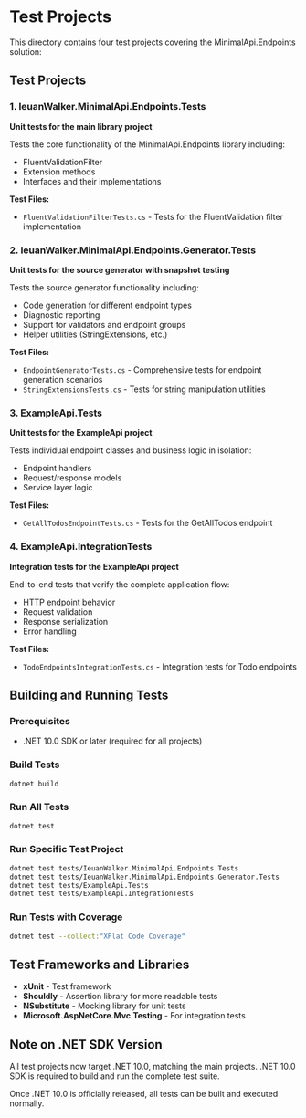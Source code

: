 # Test Projects

This directory contains four test projects covering the MinimalApi.Endpoints solution:

## Test Projects

### 1. IeuanWalker.MinimalApi.Endpoints.Tests
**Unit tests for the main library project**

Tests the core functionality of the MinimalApi.Endpoints library including:
- FluentValidationFilter
- Extension methods
- Interfaces and their implementations

**Test Files:**
- `FluentValidationFilterTests.cs` - Tests for the FluentValidation filter implementation

### 2. IeuanWalker.MinimalApi.Endpoints.Generator.Tests
**Unit tests for the source generator with snapshot testing**

Tests the source generator functionality including:
- Code generation for different endpoint types
- Diagnostic reporting
- Support for validators and endpoint groups
- Helper utilities (StringExtensions, etc.)

**Test Files:**
- `EndpointGeneratorTests.cs` - Comprehensive tests for endpoint generation scenarios
- `StringExtensionsTests.cs` - Tests for string manipulation utilities

### 3. ExampleApi.Tests  
**Unit tests for the ExampleApi project**

Tests individual endpoint classes and business logic in isolation:
- Endpoint handlers
- Request/response models
- Service layer logic

**Test Files:**
- `GetAllTodosEndpointTests.cs` - Tests for the GetAllTodos endpoint

### 4. ExampleApi.IntegrationTests
**Integration tests for the ExampleApi project**

End-to-end tests that verify the complete application flow:
- HTTP endpoint behavior
- Request validation
- Response serialization
- Error handling

**Test Files:**
- `TodoEndpointsIntegrationTests.cs` - Integration tests for Todo endpoints

## Building and Running Tests

### Prerequisites
- .NET 10.0 SDK or later (required for all projects)

### Build Tests
```bash
dotnet build
```

### Run All Tests
```bash
dotnet test
```

### Run Specific Test Project
```bash
dotnet test tests/IeuanWalker.MinimalApi.Endpoints.Tests
dotnet test tests/IeuanWalker.MinimalApi.Endpoints.Generator.Tests  
dotnet test tests/ExampleApi.Tests
dotnet test tests/ExampleApi.IntegrationTests
```

### Run Tests with Coverage
```bash
dotnet test --collect:"XPlat Code Coverage"
```

## Test Frameworks and Libraries

- **xUnit** - Test framework
- **Shouldly** - Assertion library for more readable tests
- **NSubstitute** - Mocking library for unit tests
- **Microsoft.AspNetCore.Mvc.Testing** - For integration tests

## Note on .NET SDK Version

All test projects now target .NET 10.0, matching the main projects. .NET 10.0 SDK is required to build and run the complete test suite.

Once .NET 10.0 is officially released, all tests can be built and executed normally.
